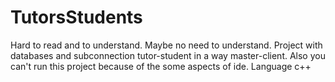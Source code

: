 # TutorsStudents
Hard to read and to understand. Maybe no need to understand. Project with databases and subconnection tutor-student in a way master-client. 
Also you can't run this project because of the some aspects of ide.
Language c++

